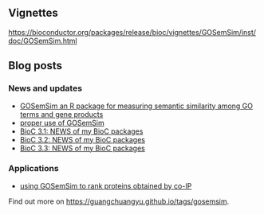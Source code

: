 <!-- AddToAny BEGIN -->
<div class="a2a_kit a2a_kit_size_32 a2a_default_style">
<a class="a2a_dd" href="//www.addtoany.com/share"></a>
<a class="a2a_button_facebook"></a>
<a class="a2a_button_twitter"></a>
<a class="a2a_button_google_plus"></a>
</div>
<script async src="//static.addtoany.com/menu/page.js"></script>
<!-- AddToAny END -->

## <i class="fa fa-book"></i> Vignettes

<https://bioconductor.org/packages/release/bioc/vignettes/GOSemSim/inst/doc/GOSemSim.html>

## <i class="fa fa-wordpress"></i> Blog posts

### <i class="fa fa-angle-double-right"></i> News and updates

+ [GOSemSim an R package for measuring semantic similarity among GO terms and gene products](https://guangchuangyu.github.io/2010/05/gosemsim-an-r-package-for-measuring-semantic-similarity-among-go-terms-and-gene-products)
+ [proper use of GOSemSim](https://guangchuangyu.github.io/2014/11/proper-use-of-gosemsim)
+ [BioC 3.1: NEWS of my BioC packages](https://guangchuangyu.github.io/2015/04/news-of-my-bioc-packages)
+ [BioC 3.2: NEWS of my BioC packages](https://guangchuangyu.github.io/2015/10/news-of-my-bioc-packages)
+ [BioC 3.3: NEWS of my BioC packages](https://guangchuangyu.github.io/2016/05/news-of-my-bioc-packages)

### <i class="fa fa-angle-double-right"></i> Applications

+ [using GOSemSim to rank proteins obtained by co-IP](https://guangchuangyu.github.io/2015/05/using-gosemsim-to-rank-proteins-obtained-by-co-ip)


<i class="fa fa-hand-o-right"></i> Find out more on <https://guangchuangyu.github.io/tags/gosemsim>.


